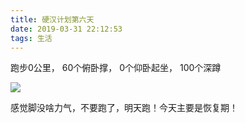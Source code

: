 ```yaml
---
title: 硬汉计划第六天
date: 2019-03-31 22:12:53
tags: 生活
---
```


跑步0公里， 60个俯卧撑， 0个仰卧起坐， 100个深蹲



![](jiayou.png)
<!-- more -->

感觉脚没啥力气，不要跑了，明天跑！今天主要是恢复期！


